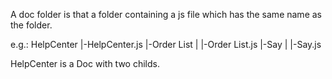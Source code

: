 A doc folder is that a folder containing a js file which has the same name as the folder.

e.g.:
HelpCenter
|-HelpCenter.js
|-Order List
| |-Order List.js
|-Say
| |-Say.js

HelpCenter is a Doc with two childs.